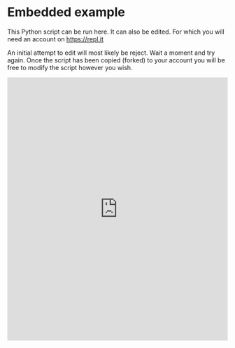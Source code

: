# Embedded example

This Python script can be run here.  It can also be edited.  For which you will need an account on <https://repl.it>

An initial attempt to edit will most likely be reject.  Wait a moment and try again. Once the script has been copied (forked) to your account you will be free to modify the script however you wish.

<iframe height="600px" width="100%" src="https://repl.it/@msaunby/swap-variables?lite=true" scrolling="no" frameborder="no" allowtransparency="true" allowfullscreen="true" sandbox="allow-forms allow-pointer-lock allow-popups allow-same-origin allow-scripts allow-modals"></iframe>

